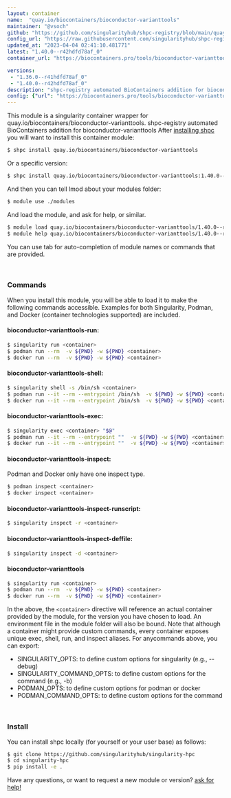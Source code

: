 ```yaml
---
layout: container
name:  "quay.io/biocontainers/bioconductor-varianttools"
maintainer: "@vsoch"
github: "https://github.com/singularityhub/shpc-registry/blob/main/quay.io/biocontainers/bioconductor-varianttools/container.yaml"
config_url: "https://raw.githubusercontent.com/singularityhub/shpc-registry/main/quay.io/biocontainers/bioconductor-varianttools/container.yaml"
updated_at: "2023-04-04 02:41:10.481771"
latest: "1.40.0--r42hdfd78af_0"
container_url: "https://biocontainers.pro/tools/bioconductor-varianttools"

versions:
 - "1.36.0--r41hdfd78af_0"
 - "1.40.0--r42hdfd78af_0"
description: "shpc-registry automated BioContainers addition for bioconductor-varianttools"
config: {"url": "https://biocontainers.pro/tools/bioconductor-varianttools", "maintainer": "@vsoch", "description": "shpc-registry automated BioContainers addition for bioconductor-varianttools", "latest": {"1.40.0--r42hdfd78af_0": "sha256:ee418d3918a0b0e3de851e8061bc08b58e0b469054c777bb45e7b25ed25e1569"}, "tags": {"1.36.0--r41hdfd78af_0": "sha256:122e6d95315aac3f319005399bc4e27ff4a1e9a761261f2c38bad1dc1955a8f7", "1.40.0--r42hdfd78af_0": "sha256:ee418d3918a0b0e3de851e8061bc08b58e0b469054c777bb45e7b25ed25e1569"}, "docker": "quay.io/biocontainers/bioconductor-varianttools"}
---
```


This module is a singularity container wrapper for quay.io/biocontainers/bioconductor-varianttools.
shpc-registry automated BioContainers addition for bioconductor-varianttools
After [installing shpc](#install) you will want to install this container module:


```bash
$ shpc install quay.io/biocontainers/bioconductor-varianttools
```

Or a specific version:

```bash
$ shpc install quay.io/biocontainers/bioconductor-varianttools:1.40.0--r42hdfd78af_0
```

And then you can tell lmod about your modules folder:

```bash
$ module use ./modules
```

And load the module, and ask for help, or similar.

```bash
$ module load quay.io/biocontainers/bioconductor-varianttools/1.40.0--r42hdfd78af_0
$ module help quay.io/biocontainers/bioconductor-varianttools/1.40.0--r42hdfd78af_0
```

You can use tab for auto-completion of module names or commands that are provided.

<br>

### Commands

When you install this module, you will be able to load it to make the following commands accessible.
Examples for both Singularity, Podman, and Docker (container technologies supported) are included.

#### bioconductor-varianttools-run:

```bash
$ singularity run <container>
$ podman run --rm  -v ${PWD} -w ${PWD} <container>
$ docker run --rm  -v ${PWD} -w ${PWD} <container>
```

#### bioconductor-varianttools-shell:

```bash
$ singularity shell -s /bin/sh <container>
$ podman run --it --rm --entrypoint /bin/sh  -v ${PWD} -w ${PWD} <container>
$ docker run --it --rm --entrypoint /bin/sh  -v ${PWD} -w ${PWD} <container>
```

#### bioconductor-varianttools-exec:

```bash
$ singularity exec <container> "$@"
$ podman run --it --rm --entrypoint ""  -v ${PWD} -w ${PWD} <container> "$@"
$ docker run --it --rm --entrypoint ""  -v ${PWD} -w ${PWD} <container> "$@"
```

#### bioconductor-varianttools-inspect:

Podman and Docker only have one inspect type.

```bash
$ podman inspect <container>
$ docker inspect <container>
```

#### bioconductor-varianttools-inspect-runscript:

```bash
$ singularity inspect -r <container>
```

#### bioconductor-varianttools-inspect-deffile:

```bash
$ singularity inspect -d <container>
```



#### bioconductor-varianttools

```bash
$ singularity run <container>
$ podman run --rm  -v ${PWD} -w ${PWD} <container>
$ docker run --rm  -v ${PWD} -w ${PWD} <container>
```


In the above, the `<container>` directive will reference an actual container provided
by the module, for the version you have chosen to load. An environment file in the
module folder will also be bound. Note that although a container
might provide custom commands, every container exposes unique exec, shell, run, and
inspect aliases. For anycommands above, you can export:

 - SINGULARITY_OPTS: to define custom options for singularity (e.g., --debug)
 - SINGULARITY_COMMAND_OPTS: to define custom options for the command (e.g., -b)
 - PODMAN_OPTS: to define custom options for podman or docker
 - PODMAN_COMMAND_OPTS: to define custom options for the command

<br>

### Install

You can install shpc locally (for yourself or your user base) as follows:

```bash
$ git clone https://github.com/singularityhub/singularity-hpc
$ cd singularity-hpc
$ pip install -e .
```

Have any questions, or want to request a new module or version? [ask for help!](https://github.com/singularityhub/singularity-hpc/issues)